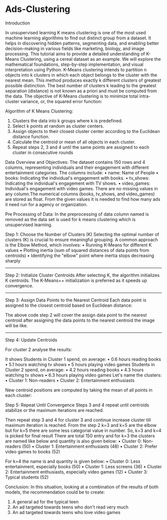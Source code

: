 # Ads-Clustering


Introduction

In unsupervised learning K means clustering is one of the most used machine learning algorithms to find out distinct group from a dataset. It helps in discovering hidden patterns, segmenting data, and enabling better decision-making in various fields like marketing, biology, and image processing. This tutorial aims to provide a detailed understanding of K-Means Clustering, using a cereal dataset as an example. We will explore the mathematical foundations, step-by-step implementation, and visual interpretation using Python.
K-Means clustering intends to partition n objects into k clusters in which each object belongs to the cluster with the nearest mean. This method produces exactly k different clusters of greatest possible distinction. The best number of clusters k leading to the greatest separation (distance) is not known as a priori and must be computed from the data. The objective of K-Means clustering is to minimize total intra-cluster variance, or, the squared error function:

 
Algorithm of K Means Clustering:
1.	Clusters the data into k groups where k  is predefined.
2.	Select k points at random as cluster centers.
3.	Assign objects to their closest cluster center according to the Euclidean distance function.
4.	Calculate the centroid or mean of all objects in each cluster.
5.	Repeat steps 2, 3 and 4 until the same points are assigned to each cluster in consecutive rounds

 

Data Overview and Objectives:
The dataset contains 150 rows and 4 columns, representing individuals and their engagement with different entertainment categories. The columns include:
•	name: Name of People
•	books: Indicating the individual's engagement with books.
•	tv_shows: Indicating the individual's engagement with TV shows.
•	video_games: Individual's engagement with video games.
There are no missing values in any column.The numerical columns (books, tv_shows, and video_games) are stored as float.
From the given values it is needed to find how many ads it need run for a agency or organization.

Pre Processing of Data:
In the preprocessing of data column named is removed as the data set is used for k means clustering which is unsupervised learning.
 

Step 1: Choose the Number of Clusters (K)
Selecting the optimal number of clusters (K) is crucial to ensure meaningful grouping. A common approach is the Elbow Method, which involves:
•	Running K-Means for different K values
•	Plotting inertia (sum of squared distances of data points from centroids)
•	Identifying the "elbow" point where inertia stops decreasing sharply
 
 
 
________________________________________
Step 2: Initialize Cluster Centroids
After selecting K, the algorithm initializes K centroids. The K-Means++ initialization is preferred as it speeds up convergence.
 
________________________________________
Step 3: Assign Data Points to the Nearest Centroid
Each data point is assigned to the closest centroid based on Euclidean distance:
 
The above code step 2 will cover the assign data point to the nearest centroid after assigning the data points to the nearest centroid the image will be like.
 
________________________________________
Step 4: Update Centroids

For cluster 2 analyse the results:
 
It shows  Students in Cluster 1 spend, on average:
•	0.6 hours reading books
•	5.1 hours watching tv shows
•	5 hours playing video games
Students in Cluster 2 spend, on average:
•	4.2 hours reading books
•	4.3 hours watching tv shows
•	6.3 hours playing video games
Let's name the clusters:
•	Cluster 1: Non-readers
•	Cluster 2: Entertainment enthusiasts

New centroid positions are computed by taking the mean of all points in each cluster:
 

Step 5: Repeat Until Convergence
Steps 3 and 4 repeat until centroids stabilize or the maximum iterations are reached.
 
Then repeat step 3 and 4 for cluster 3 and continue increase cluster till maximum iteration is reached.
From the step 2 k=3 and k=5 are the elbow but for k=5 there are some less categorial value in number. So, k=3 and k=4 is picked for final result
There are total 150 entry and for k=3 the clusters are named like below and quantity is also given below:
•	Cluster 0: Non-readers (50)
•	Cluster 1: Entertainment enthusiasts (48)
•	Cluster 2: Prefer video games to books (52)

For k=4 the name is and quantity is given below:
•	Cluster 0: Less entertainment, especially books (50)
•	Cluster 1: Less screens (36)
•	Cluster 2: Entertainment enthusiasts, especially video games (12)
•	Cluster 3: Typical students (52)

Conclusion: In this situation, looking at a combination of the results of both models, the recommendation could be to create:
1.	A general ad for the typical teen
2.	An ad targeted towards teens who don't read very much
3.	An ad targeted towards teens who love video games



